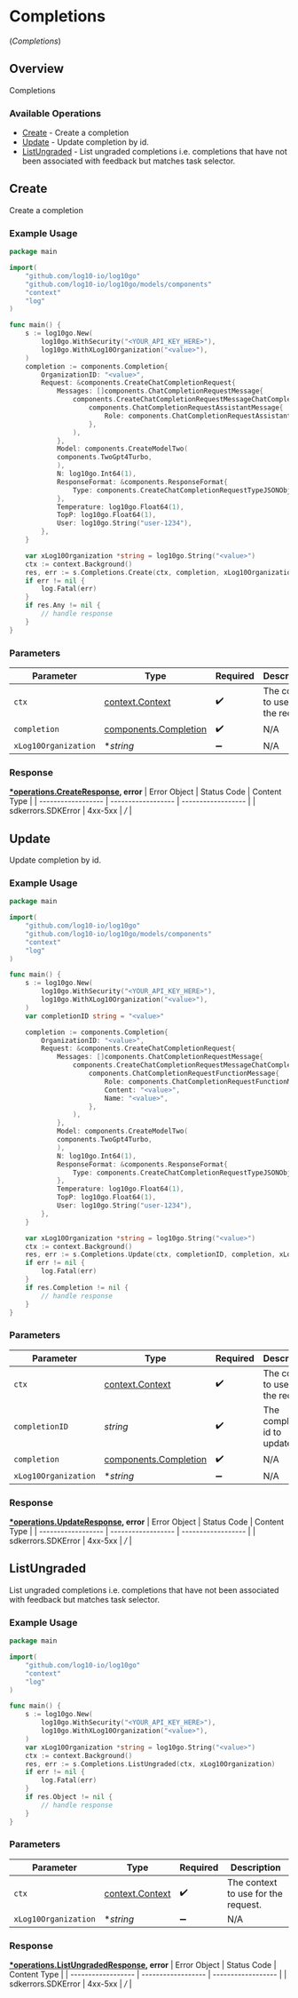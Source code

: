 # Completions
(*Completions*)

## Overview

Completions

### Available Operations

* [Create](#create) - Create a completion
* [Update](#update) - Update completion by id.
* [ListUngraded](#listungraded) - List ungraded completions i.e. completions that have not been associated with feedback but matches task selector.

## Create

Create a completion

### Example Usage

```go
package main

import(
	"github.com/log10-io/log10go"
	"github.com/log10-io/log10go/models/components"
	"context"
	"log"
)

func main() {
    s := log10go.New(
        log10go.WithSecurity("<YOUR_API_KEY_HERE>"),
        log10go.WithXLog10Organization("<value>"),
    )
    completion := components.Completion{
        OrganizationID: "<value>",
        Request: &components.CreateChatCompletionRequest{
            Messages: []components.ChatCompletionRequestMessage{
                components.CreateChatCompletionRequestMessageChatCompletionRequestAssistantMessage(
                    components.ChatCompletionRequestAssistantMessage{
                        Role: components.ChatCompletionRequestAssistantMessageRoleAssistant,
                    },
                ),
            },
            Model: components.CreateModelTwo(
            components.TwoGpt4Turbo,
            ),
            N: log10go.Int64(1),
            ResponseFormat: &components.ResponseFormat{
                Type: components.CreateChatCompletionRequestTypeJSONObject.ToPointer(),
            },
            Temperature: log10go.Float64(1),
            TopP: log10go.Float64(1),
            User: log10go.String("user-1234"),
        },
    }

    var xLog10Organization *string = log10go.String("<value>")
    ctx := context.Background()
    res, err := s.Completions.Create(ctx, completion, xLog10Organization)
    if err != nil {
        log.Fatal(err)
    }
    if res.Any != nil {
        // handle response
    }
}
```

### Parameters

| Parameter                                                      | Type                                                           | Required                                                       | Description                                                    |
| -------------------------------------------------------------- | -------------------------------------------------------------- | -------------------------------------------------------------- | -------------------------------------------------------------- |
| `ctx`                                                          | [context.Context](https://pkg.go.dev/context#Context)          | :heavy_check_mark:                                             | The context to use for the request.                            |
| `completion`                                                   | [components.Completion](../../models/components/completion.md) | :heavy_check_mark:                                             | N/A                                                            |
| `xLog10Organization`                                           | **string*                                                      | :heavy_minus_sign:                                             | N/A                                                            |


### Response

**[*operations.CreateResponse](../../models/operations/createresponse.md), error**
| Error Object       | Status Code        | Content Type       |
| ------------------ | ------------------ | ------------------ |
| sdkerrors.SDKError | 4xx-5xx            | */*                |

## Update

Update completion by id.

### Example Usage

```go
package main

import(
	"github.com/log10-io/log10go"
	"github.com/log10-io/log10go/models/components"
	"context"
	"log"
)

func main() {
    s := log10go.New(
        log10go.WithSecurity("<YOUR_API_KEY_HERE>"),
        log10go.WithXLog10Organization("<value>"),
    )
    var completionID string = "<value>"

    completion := components.Completion{
        OrganizationID: "<value>",
        Request: &components.CreateChatCompletionRequest{
            Messages: []components.ChatCompletionRequestMessage{
                components.CreateChatCompletionRequestMessageChatCompletionRequestFunctionMessage(
                    components.ChatCompletionRequestFunctionMessage{
                        Role: components.ChatCompletionRequestFunctionMessageRoleFunction,
                        Content: "<value>",
                        Name: "<value>",
                    },
                ),
            },
            Model: components.CreateModelTwo(
            components.TwoGpt4Turbo,
            ),
            N: log10go.Int64(1),
            ResponseFormat: &components.ResponseFormat{
                Type: components.CreateChatCompletionRequestTypeJSONObject.ToPointer(),
            },
            Temperature: log10go.Float64(1),
            TopP: log10go.Float64(1),
            User: log10go.String("user-1234"),
        },
    }

    var xLog10Organization *string = log10go.String("<value>")
    ctx := context.Background()
    res, err := s.Completions.Update(ctx, completionID, completion, xLog10Organization)
    if err != nil {
        log.Fatal(err)
    }
    if res.Completion != nil {
        // handle response
    }
}
```

### Parameters

| Parameter                                                      | Type                                                           | Required                                                       | Description                                                    |
| -------------------------------------------------------------- | -------------------------------------------------------------- | -------------------------------------------------------------- | -------------------------------------------------------------- |
| `ctx`                                                          | [context.Context](https://pkg.go.dev/context#Context)          | :heavy_check_mark:                                             | The context to use for the request.                            |
| `completionID`                                                 | *string*                                                       | :heavy_check_mark:                                             | The completion id to update.                                   |
| `completion`                                                   | [components.Completion](../../models/components/completion.md) | :heavy_check_mark:                                             | N/A                                                            |
| `xLog10Organization`                                           | **string*                                                      | :heavy_minus_sign:                                             | N/A                                                            |


### Response

**[*operations.UpdateResponse](../../models/operations/updateresponse.md), error**
| Error Object       | Status Code        | Content Type       |
| ------------------ | ------------------ | ------------------ |
| sdkerrors.SDKError | 4xx-5xx            | */*                |

## ListUngraded

List ungraded completions i.e. completions that have not been associated with feedback but matches task selector.

### Example Usage

```go
package main

import(
	"github.com/log10-io/log10go"
	"context"
	"log"
)

func main() {
    s := log10go.New(
        log10go.WithSecurity("<YOUR_API_KEY_HERE>"),
        log10go.WithXLog10Organization("<value>"),
    )
    var xLog10Organization *string = log10go.String("<value>")
    ctx := context.Background()
    res, err := s.Completions.ListUngraded(ctx, xLog10Organization)
    if err != nil {
        log.Fatal(err)
    }
    if res.Object != nil {
        // handle response
    }
}
```

### Parameters

| Parameter                                             | Type                                                  | Required                                              | Description                                           |
| ----------------------------------------------------- | ----------------------------------------------------- | ----------------------------------------------------- | ----------------------------------------------------- |
| `ctx`                                                 | [context.Context](https://pkg.go.dev/context#Context) | :heavy_check_mark:                                    | The context to use for the request.                   |
| `xLog10Organization`                                  | **string*                                             | :heavy_minus_sign:                                    | N/A                                                   |


### Response

**[*operations.ListUngradedResponse](../../models/operations/listungradedresponse.md), error**
| Error Object       | Status Code        | Content Type       |
| ------------------ | ------------------ | ------------------ |
| sdkerrors.SDKError | 4xx-5xx            | */*                |

